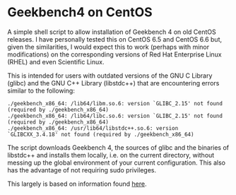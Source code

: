 # Geekbench4 on CentOS

A simple shell script to allow installation of Geekbench 4 on old CentOS releases. I have personally tested this on CentOS 6.5 and CentOS 6.6 but, given the similarities, I would expect this to work (perhaps with minor modifications) on the corresponding versions of Red Hat Enterprise Linux (RHEL) and even Scientific Linux.

This is intended for users with outdated versions of the GNU C Library (glibc) and the GNU C++ Library (libstdc++) that are encountering errors similar to the following:

```
./geekbench_x86_64: /lib64/libm.so.6: version `GLIBC_2.15' not found (required by ./geekbench_x86_64)
./geekbench_x86_64: /lib64/libc.so.6: version `GLIBC_2.15' not found (required by ./geekbench_x86_64)
./geekbench_x86_64: /usr/lib64/libstdc++.so.6: version `GLIBCXX_3.4.18' not found (required by ./geekbench_x86_64)
```

The script downloads Geekbench 4, the sources of glibc and the binaries of libstdc++ and installs them locally, i.e. on the current directory, without messing up the global environment of your current configuration. This also has the advantage of not requiring sudo privileges.

This largely is based on information found [here](https://github.com/tensorflow/tensorflow/issues/2924).
